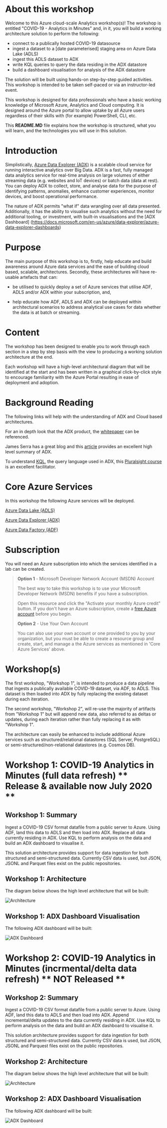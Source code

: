 About this workshop 
====================
Welcome to this Azure cloud-scale Analytics workshop(s)! The workshop is entitled "COVID-19 - Analytics in Minutes" and, in it, you will build a working architecture solution to perform the following:

  - connect to a publically hosted COVID-19 datasource
  - ingest a dataset to a [date parameterised] staging area on Azure Data Lake (ADLS)
  - ingest this ADLS dataset to ADX
  - write KQL queries to query the data residing in the ADX datastore
  - build a dashboard visualisation for analysis of the ADX datastore
  
The solution will be built using hands-on step-by-step guided activities. This workshop is intended to be taken self-paced or via an
instructor-led event.

This workshop is designed for data professionals who have a basic
working knowledge of Microsoft Azure, Analytics and Cloud computing. It
is designed around the Azure portal to allow uptake by all Azure users
regardless of their skills with (for example)  PowerShell, CLI, etc.

This **README.MD** file explains how the workshop is structured, what
you will learn, and the technologies you will use in this solution.


Introduction
============
Simplistically, [Azure Data Explorer
(ADX)](https://azure.microsoft.com/en-us/services/data-explorer/) is a 
scalable cloud service for running interactive analytics over
Big Data. ADX is a fast, fully managed data analytics service for real-time
analysis on large volumes of either streaming data (e.g. websites and IoT
devices) or batch data (data at rest). You can deploy ADX to collect,
store, and analyse data for the purpose of identifying patterns,
anomalies, enhance customer experiences, monitor devices, and boost
operational performance.

The nature of ADX permits "what if" data wrangling over all data presented. 
Additionally, it has the ability to visualise such analytics without the need for additional tooling, or investment, with built-in visualisations and the [ADX Dashboard] (https://docs.microsoft.com/en-us/azure/data-explorer/azure-data-explorer-dashboards)


Purpose
=======
The main purpose of this workshop is to, firstly, help educate and build awareness
around Azure data services and the ease of building cloud based, scalable, architectures. Secondly, these architectures will have re-usable artefacts that can:

-   be utilised to quickly deploy a set of Azure services that utilise
    ADF, ADLS and/or ADX within your subscription, and,

-   help educate how ADF, ADLS and ADX can be deployed within architectural scenarios
    to address analytical use cases for data whether the data is at
    batch or streaming.


Content
=======
The workshop has been designed to enable you to work through each section
in a step by step basis with the view to producing a working solution
architecture at the end.

Each workshop will have a high-level architectural diagram that will be
identified at the start and has been written in a graphical click-by-click style to encourage familiarity
with the Azure Portal resulting in ease of deployment and adoption.  


Background Reading
==================
The following links will help with the understanding of ADX and Cloud
based architectures.

For an in depth look that the ADX product, the
[whitepaper](https://azure.microsoft.com/en-us/resources/azure-data-explorer/)
can be referenced.

James Serra has a great blog and this
[article](https://www.jamesserra.com/archive/2019/03/azure-data-explorer/)
provides an excellent high level summary of ADX.

To understand
[KQL](https://docs.microsoft.com/en-us/sharepoint/dev/general-development/keyword-query-language-kql-syntax-reference),
the query language used in ADX, this [Pluralsight
course](https://www.pluralsight.com/courses/kusto-query-language-kql-from-scratch)
is an excellent facilitator.


Core Azure Services
===================
In this workshop the following Azure services will be deployed. 

[Azure Data Lake (ADLS)](https://docs.microsoft.com/en-us/azure/storage/blobs/data-lake-storage-introduction)

[Azure Data Explorer (ADX)](https://azure.microsoft.com/en-gb/services/data-explorer/)

[Azure Data Factory (ADF)](https://azure.microsoft.com/en-us/services/data-factory/)


Subscription
============
You will need an Azure subscription into which the services identified
in a lab can be created.

> **Option 1** - Microsoft Developer Network Account (MSDN) Account
>
> The best way to take this workshop is to use your Microsoft Developer
> Network (MSDN) benefits if you have a subscription.
>
> Open this resource and click the \"Activate your monthly Azure
> credit\" button. If you don\'t have an Azure subscription, create a
> [free Azure account](https://azure.microsoft.com/free/) before you
> begin.
>
> **Option 2** - Use Your Own Account
>
> You can also use your own account or one provided to you by your
> organization, but you must be able to create a resource group and
> create, start, and manage a the Azure services as mentioned in 'Core
> Azure Services' above.


Workshop(s)
===========
The first workshop, "Workshop 1", is intended to produce a data pipeline that ingests a publically available COVID-19 dataset, via ADF, to ADLS. 
This dataset is then loaded into ADX by fully replacing the existing
dataset during each iteration.

The second workshop, "Workshop 2", will re-use the majority of artifacts from "Workshop 1" but will append new data, also referred to as deltas or updates, 
during each iteration rather than fully replacing it as with "Workshop 1".

The architecture can easily be enhanced to include additional Azure
services such as structured/relational datastores (SQL Server,
PostgreSQL) or semi-structured/non-relational datastores (e.g. Cosmos
DB).


Workshop 1: COVID-19 Analytics in Minutes (full data refresh) ** Release & available now July 2020 **
=============================================================

Workshop 1: Summary
-------------------
Ingest a COVID-19 CSV format datafile from a public server to Azure. Using ADF, land this data to ADLS and then load into ADX. Replace all data currently residing in ADX. Use KQL to perform analysis on the data and build an ADX dashboard to visualise it.

This solution architecture provides support for data ingestion for both
structured and semi-structured data. Currently CSV data is used, but JSON, JSONL and Parquet files exist on the public repositories.  


Workshop 1: Architecture
------------------------
The diagram below shows the high level architecture that will be built:

![Architecture](media/image1.png)


Workshop 1: ADX Dashboard Visualisation
---------------------------------------
The following ADX dashboard will be built:

![ADX Dashboard](media/image2.png)


Workshop 2: COVID-19 Analytics in Minutes (incrmental/delta data refresh) ** NOT Released **
=========================================================================

Workshop 2: Summary
-------------------
Ingest a COVID-19 CSV format datafile from a public server to Azure. Using ADF, land this data to ADLS and then load into ADX. Append incremental/delta updates to the data currently residing in ADX. Use KQL to perform analysis on the data and build an ADX dashboard to visualise it.

This solution architecture provides support for data ingestion for both
structured and semi-structured data. Currently CSV data is used, but JSON, JSONL and Parquest files exist on the public repositories.  


Workshop 2: Architecture
------------------------
The diagram below shows the high level architecture that will be built:

![Architecture](media/image1.png)


Workshop 2: ADX Dashboard Visualisation
---------------------------------------
The following ADX dashboard will be built:

![ADX Dashboard](media/image2.png)